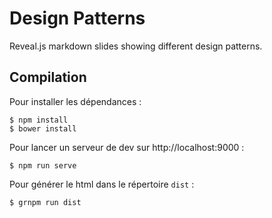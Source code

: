 # Design Patterns

Reveal.js markdown slides showing different design patterns.

## Compilation


Pour installer les dépendances :
```
$ npm install
$ bower install
```

Pour lancer un serveur de dev sur http://localhost:9000 :
```
$ npm run serve
```

Pour générer le html dans le répertoire `dist` :
```
$ grnpm run dist
```